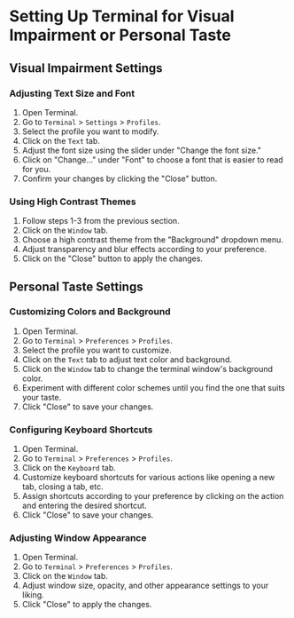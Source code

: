 # Setting Up Terminal for Visual Impairment or Personal Taste

## Visual Impairment Settings

### Adjusting Text Size and Font

1. Open Terminal.
2. Go to `Terminal` > `Settings` > `Profiles`.
3. Select the profile you want to modify.
4. Click on the `Text` tab.
5. Adjust the font size using the slider under "Change the font size."
6. Click on "Change..." under "Font" to choose a font that is easier to read for you.
7. Confirm your changes by clicking the "Close" button.

### Using High Contrast Themes

1. Follow steps 1-3 from the previous section.
2. Click on the `Window` tab.
3. Choose a high contrast theme from the "Background" dropdown menu.
4. Adjust transparency and blur effects according to your preference.
5. Click on the "Close" button to apply the changes.

## Personal Taste Settings

### Customizing Colors and Background

1. Open Terminal.
2. Go to `Terminal` > `Preferences` > `Profiles`.
3. Select the profile you want to customize.
4. Click on the `Text` tab to adjust text color and background.
5. Click on the `Window` tab to change the terminal window's background color.
6. Experiment with different color schemes until you find the one that suits your taste.
7. Click "Close" to save your changes.

### Configuring Keyboard Shortcuts

1. Open Terminal.
2. Go to `Terminal` > `Preferences` > `Profiles`.
3. Click on the `Keyboard` tab.
4. Customize keyboard shortcuts for various actions like opening a new tab, closing a tab, etc.
5. Assign shortcuts according to your preference by clicking on the action and entering the desired shortcut.
6. Click "Close" to save your changes.

### Adjusting Window Appearance

1. Open Terminal.
2. Go to `Terminal` > `Preferences` > `Profiles`.
3. Click on the `Window` tab.
4. Adjust window size, opacity, and other appearance settings to your liking.
5. Click "Close" to apply the changes.
